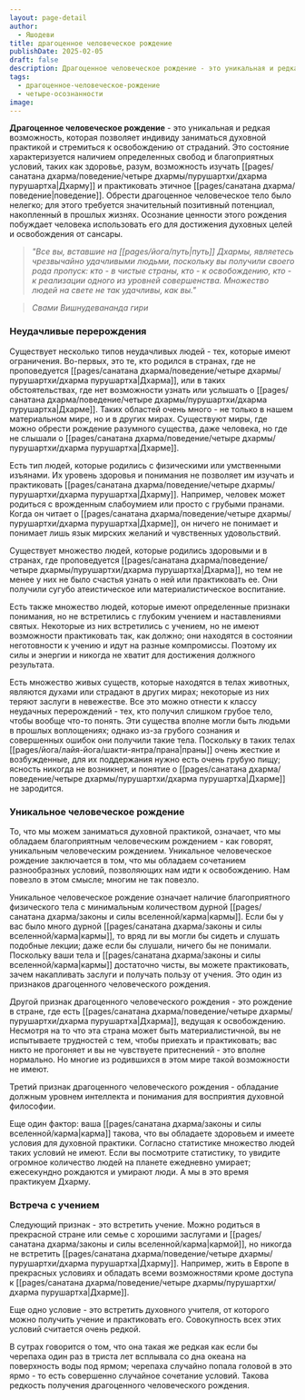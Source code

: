 ```yaml
---
layout: page-detail
author:
  - Яшодеви
title: драгоценное человеческое рождение
publishDate: 2025-02-05
draft: false
description: Драгоценное человеческое рождение - это уникальная и редкая возможность, которая позволяет индивиду заниматься духовной практикой и стремиться к освобождению от страданий. Это состояние характеризуется наличием определенных свобод и благоприятных условий, таких как здоровье, разум, возможность изучать Дхарму и практиковать этичное поведение. Обрести драгоценное человеческое тело было нелегко - для этого требуется значительный позитивный потенциал, накопленный в прошлых жизнях. Осознание ценности этого рождения побуждает человека использовать его для достижения духовных целей и освобождения от сансары.
tags:
  - драгоценное-человеческое-рождение
  - четыре-осознанности
image:
---
```

**Драгоценное человеческое рождение** - это уникальная и редкая возможность, которая позволяет индивиду заниматься духовной практикой и стремиться к освобождению от страданий. Это состояние характеризуется наличием определенных свобод и благоприятных условий, таких как здоровье, разум, возможность изучать [[pages/санатана дхарма/поведение/четыре дхармы/пурушартхи/дхарма пурушартха|Дхарму]] и практиковать этичное [[pages/санатана дхарма/поведение|поведение]]. Обрести драгоценное человеческое тело было нелегко; для этого требуется значительный позитивный потенциал, накопленный в прошлых жизнях. Осознание ценности этого рождения побуждает человека использовать его для достижения духовных целей и освобождения от сансары.

>*"Все вы, вставшие на [[pages/йога/путь|путь]]   Дхармы, являетесь чрезвычайно удачливыми людьми, поскольку вы получили своего рода пропуск: кто - в чистые страны, кто - к освобождению, кто - к реализации одного из уровней совершенства. Множество людей на свете не так удачливы, как вы."*

>*Свами Вишнудевананда гири*
### Неудачливые перерождения

Существует несколько типов неудачливых людей - тех, которые имеют ограничения. Во-первых, это те, кто родился в странах, где не проповедуется [[pages/санатана дхарма/поведение/четыре дхармы/пурушартхи/дхарма пурушартха|Дхарма]], или в таких обстоятельствах, где нет возможности узнать или услышать о [[pages/санатана дхарма/поведение/четыре дхармы/пурушартхи/дхарма пурушартха|Дхарме]]. Таких областей очень много - не только в нашем материальном мире, но и в других мирах. Существуют миры, где можно обрести рождение разумного существа, даже человека, но где не слышали о [[pages/санатана дхарма/поведение/четыре дхармы/пурушартхи/дхарма пурушартха|Дхарме]].

Есть тип людей, которые родились с физическими или умственными изъянами. Их уровень здоровья и понимания не позволяет им изучать и практиковать [[pages/санатана дхарма/поведение/четыре дхармы/пурушартхи/дхарма пурушартха|Дхарму]]. Например, человек может родиться с врожденным слабоумием или просто с грубыми пранами. Когда он читает о [[pages/санатана дхарма/поведение/четыре дхармы/пурушартхи/дхарма пурушартха|Дхарме]], он ничего не понимает и понимает лишь язык мирских желаний и чувственных удовольствий.

Существует множество людей, которые родились здоровыми и в странах, где проповедуется [[pages/санатана дхарма/поведение/четыре дхармы/пурушартхи/дхарма пурушартха|Дхарма]], но тем не менее у них не было счастья узнать о ней или практиковать ее. Они получили сугубо атеистическое или материалистическое воспитание.

Есть также множество людей, которые имеют определенные признаки понимания, но не встретились с глубоким учением и наставлениями святых. Некоторые из них встретились с учением, но не имеют возможности практиковать так, как должно; они находятся в состоянии неготовности к учению и идут на разные компромиссы. Поэтому их силы и энергии и никогда не хватит для достижения должного результата.

Есть множество живых существ, которые находятся в телах животных, являются духами или страдают в других мирах; некоторые из них теряют заслуги в невежестве. Все это можно отнести к классу неудачных перерождений - тех, кто получил слишком грубое тело, чтобы вообще что-то понять. Эти существа вполне могли быть людьми в прошлых воплощениях; однако из-за грубого сознания и совершенных ошибок они получили такие тела. Поскольку в таких телах [[pages/йога/лайя-йога/шакти-янтра/прана|праны]] очень жесткие и возбужденные, для их поддержания нужно есть очень грубую пищу; ясность никогда не возникнет, и понятие о [[pages/санатана дхарма/поведение/четыре дхармы/пурушартхи/дхарма пурушартха|Дхарме]] не зародится.
### Уникальное человеческое рождение
То, что мы можем заниматься духовной практикой, означает, что мы обладаем благоприятным человеческим рождением - как говорят, уникальным человеческим рождением. Уникальное человеческое рождение заключается в том, что мы обладаем сочетанием разнообразных условий, позволяющих нам идти к освобождению. Нам повезло в этом смысле; многим не так повезло.

Уникальное человеческое рождение означает наличие благоприятного физического тела с минимальным количеством дурной [[pages/санатана дхарма/законы и силы вселенной/карма|кармы]]. Если бы у вас было много дурной [[pages/санатана дхарма/законы и силы вселенной/карма|кармы]], то вряд ли вы могли бы сидеть и слушать подобные лекции; даже если бы слушали, ничего бы не понимали. Поскольку ваши тела и [[pages/санатана дхарма/законы и силы вселенной/карма|кармы]] достаточно чисты, вы можете практиковать, зачем накапливать заслуги и получать пользу от учения. Это один из признаков драгоценного человеческого рождения.

Другой признак драгоценного человеческого рождения - это рождение в стране, где есть [[pages/санатана дхарма/поведение/четыре дхармы/пурушартхи/дхарма пурушартха|Дхарма]], ведущая к освобождению. Несмотря на то что эта страна может быть материалистичной, вы не испытываете трудностей с тем, чтобы приехать и практиковать; вас никто не прогоняет и вы не чувствуете притеснений - это вполне нормально. Но многие из родившихся в этом мире такой возможности не имеют.

Третий признак драгоценного человеческого рождения - обладание должным уровнем интеллекта и понимания для восприятия духовной философии.

Еще один фактор: ваша [[pages/санатана дхарма/законы и силы вселенной/карма|карма]] такова, что вы обладаете здоровьем и имеете условия для духовной практики. Согласно статистике множество людей таких условий не имеют. Если вы посмотрите статистику, то увидите огромное количество людей на планете ежедневно умирает; ежесекундно рождаются и умирают люди. А мы в это время практикуем Дхарму.
### Встреча с учением
Следующий признак - это встретить учение. Можно родиться в прекрасной стране или семье с хорошими заслугами и [[pages/санатана дхарма/законы и силы вселенной/карма|кармой]], но никогда не встретить [[pages/санатана дхарма/поведение/четыре дхармы/пурушартхи/дхарма пурушартха|Дхарму]]. Например, жить в Европе в прекрасных условиях и обладать всеми возможностями кроме доступа к [[pages/санатана дхарма/поведение/четыре дхармы/пурушартхи/дхарма пурушартха|Дхарме]].

Еще одно условие - это встретить духовного учителя, от которого можно получить учение и практиковать его. Совокупность всех этих условий считается очень редкой.

В сутрах говорится о том, что она такая же редкая как если бы черепаха один раз в триста лет всплывала со дна океана на поверхность воды под ярмом; черепаха случайно попала головой в это ярмо - то есть совершенно случайное сочетание условий. Такова редкость получения драгоценного человеческого рождения.